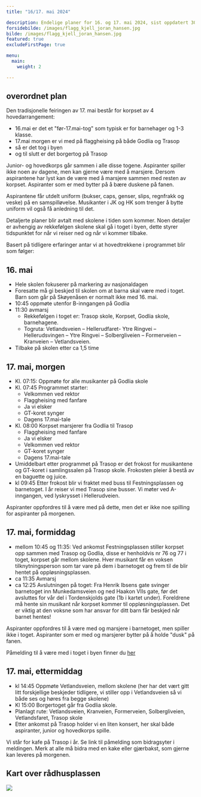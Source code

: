 ```yaml
---
title: "16/17. mai 2024"

description: Endelige planer for 16. og 17. mai 2024, sist oppdatert 30. april 2024
forsidebilde: /images/flagg_kjell_joran_hansen.jpg
bilde: /images/flagg_kjell_joran_hansen.jpg
featured: true
excludeFirstPage: true

menu:
  main:
    weight: 2

---
```


## overordnet plan

Den tradisjonelle feiringen av 17. mai består for korpset av 4 hovedarrangement:

* 16.mai er det et "før-17.mai-tog" som typisk er for barnehager og 1-3 klasse.
* 17.mai morgen er vi med på flaggheising på både Godlia og Trasop
* så er det tog i byen
* og til slutt er det borgertog på Trasop

Junior- og hovedkorps går sammen i alle disse togene. Aspiranter spiller ikke noen av dagene, men kan gjerne være med å marsjere. Dersom aspirantene har lyst kan de være med å marsjere sammen med resten av korpset. Aspiranter som er med bytter på å bære duskene på fanen.

Aspirantene får utdelt uniform (bukser, caps, genser, slips, regnfrakk og veske) på en samspilløvelse. Musikanter i JK og HK som trenger å bytte uniform vil også få anledning til det. 

Detaljerte planer blir avtalt med skolene i tiden som kommer. Noen detaljer er avhengig av rekkefølgen skolene skal gå i toget i byen, dette styrer tidspunktet for når vi reiser ned og når vi kommer tilbake. 

Basert på tidligere erfaringer antar vi at hovedtrekkene i programmet blir som følger:

## 16. mai

* Hele skolen fokuserer på markering av nasjonaldagen
* Foresatte må gi beskjed til skolen om at barna skal være med i toget. Barn som går på Skøyenåsen er normalt ikke med 16. mai.
* 10:45 oppmøte utenfor B-inngangen på Godlia
* 11:30 avmarsj
  - Rekkefølgen i toget er: Trasop skole, Korpset, Godlia skole, barnehagene. 
  - Togruta: Vetlandsveien – Hellerudfaret- Ytre  Ringvei – Hellerudsvingen – Ytre Ringvei –  Solbergliveien – Formerveien – Kranveien – Vetlandsveien.
* Tilbake på skolen etter ca 1,5 time


## 17. mai, morgen

* Kl. 07:15: Oppmøte for alle musikanter på Godlia skole
* Kl. 07:45 Programmet starter: 
  * Velkommen ved rektor
  * Flaggheising med fanfare
  * Ja vi elsker
  * GT-koret synger 
  * Dagens 17.mai-tale
* Kl. 08:00 Korpset marsjerer fra Godlia til Trasop
  * Flaggheising med fanfare
  * Ja vi elsker
  * Velkommen ved rektor
  * GT-koret synger
  * Dagens 17.mai-tale
* Umiddelbart etter programmet på Trasop er det frokost for musikantene og GT-koret i samlingssalen på Trasop skole. Frokosten pleier å bestå av en baguette og juice. 
* kl 09:45 Etter frokost blir vi fraktet med buss til Festningsplassen og barnetoget. I år reiser vi med Trasop sine busser. Vi møter ved A-inngangen, ved lyskrysset i Hellerudveien.

Aspiranter oppfordres til å være med på dette, men det er ikke noe spilling for aspiranter på morgenen.

## 17. mai, formiddag

* mellom 10:45 og 11:35: Ved ankomst Festningsplassen stiller korpset opp sammen med Trasop og Godlia, disse er henholdvis nr 76 og 77 i toget, korpset går mellom skolene. Hver musikant får en voksen tilknytningsperson som tar vare på dem i barnetoget og frem til de blir hentet på oppløsningsplassen.
* ca 11:35 Avmarsj
* ca 12:25 Avslutningen på toget: Fra Henrik Ibsens gate svinger barnetoget inn Munkedamsveien og ned Haakon VIIs gate, før det avsluttes for vår del i Tordenskjolds gate (1b i kartet under). Foreldrene må hente sin musikant når korpset kommer til oppløsningsplassen. Det er viktig at den voksne som har ansvar for ditt barn får beskjed når barnet hentes!

Aspiranter oppfordres til å være med og marsjere i barnetoget, men spiller ikke i toget. Aspiranter som er med og marsjerer bytter på å holde "dusk" på fanen.

Påmelding til å være med i toget i byen finner du 
[her](https://forms.gle/z55MJ2Z3Nytx3PdG7)

## 17. mai, ettermiddag

* kl 14:45 Oppmøte Vetlandsveien, mellom skolene (her har det vært gitt litt forskjellige beskjeder tidligere, vi stiller opp i Vetlandsveien så vi både ses og høres fra begge skolene)
* Kl 15:00 Borgertoget går fra Godlia skole. 
* Planlagt rute: Vetlandsveien, Kranveien, Formerveien, Solbergliveien, Vetlandsfaret, Trasop skole
* Etter ankomst på Trasop holder vi en liten konsert, her skal både aspiranter, junior og hovedkorps spille.

Vi står for kafe på Trasop i år. Se link til påmelding som bidragsyter i
meldingen. Merk at alle må bidra med en kake eller gjærbakst, som gjerne kan
leveres på morgenen. 

## Kart over rådhusplassen

<a href="/images/kart_17mai_2024.png">
<img src="/images/kart_17mai_2024.png">
</a>